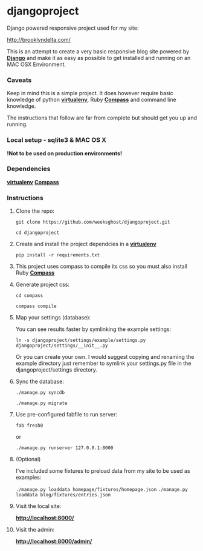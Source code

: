 # djangoproject

Django powered responsive project used for my site:

http://brooklyndelta.com/

This is an attempt to create a very basic responsive blog site powered by **[Django](https://www.djangoproject.com/)**
and make it as easy as possible to get installed and running on an MAC OSX Environment.

### Caveats

Keep in mind this is a simple project. It does however require basic knowledge of python **[virtualenv](http://www.virtualenv.org/en/latest/)**,
Ruby **[Compass](https://rubygems.org/gems/compass)** and command line knowledge.

The instructions that follow are far from complete but should get you up and running.

### Local setup - sqlite3 & MAC OS X
**!Not to be used on production environments!**

### Dependencies

**[virtualenv](http://www.virtualenv.org/en/latest/)**
**[Compass](https://rubygems.org/gems/compass)**

### Instructions

1. Clone the repo:

    `git clone https://github.com/weeksghost/djangoproject.git`

    `cd djangoproject`

2.  Create and install the project dependcies in a **[virtualenv](http://www.virtualenv.org/en/latest/virtualenv.html#installation)**

    `pip install -r requirements.txt`

3.  This project uses compass to compile its css so you must also install Ruby **[Compass](https://rubygems.org/gems/compass)**

4. Generate project css:

    `cd compass`

    `compass compile`

5. Map your settings (database):

    You can see results faster by symlinking the example settings:

    `ln -s djangoproject/settings/example/settings.py djangoproject/settings/__init__.py`

    Or you can create your own. I would suggest copying and renaming the example directory
    just remember to symlink your settings.py file in the djangoproject/settings directory.


6. Sync the database:

    `./manage.py syncdb`

    `./manage.py migrate`

7. Use pre-configured fabfile to run server:

    `fab fresh0`

    or

    `./manage.py runserver 127.0.0.1:8000`

8. (Optional)

    I've included some fixtures to preload data from my site to be used as examples:

    `./manage.py loaddata homepage/fixtures/homepage.json`
    `./manage.py loaddata blog/fixtures/entries.json`

9. Visit the local site:

    **[http://localhost:8000/](http://localhost:8000/)**

10. Visit the admin:

    **[http://localhost:8000/admin/](http://localhost:8000/admin/)**
